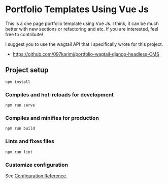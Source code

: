 
# Portfolio Templates Using Vue Js
This is a one page portfolio template using Vue  Js.
I think, it can be much better with new sections or refactoring and etc.
If you are interested, feel free to contribute!


I suggest you to use the wagtail API that I specifically wrote for this project.


 - https://github.com/097karimi/portfolio-wagtail-django-headless-CMS


## Project setup
```
npm install
```

### Compiles and hot-reloads for development
```
npm run serve
```

### Compiles and minifies for production
```
npm run build
```

### Lints and fixes files
```
npm run lint
```

### Customize configuration
See [Configuration Reference](https://cli.vuejs.org/config/).
